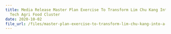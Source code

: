```yaml
---
title: Media Release Master Plan Exercise To Transform Lim Chu Kang Into A High
  Tech Agri Food Cluster
date: 2020-10-02
file_url: /files/master-plan-exercise-to-transform-lim-chu-kang-into-a-high-tech-agri-food-cluster.pdf
---
```


